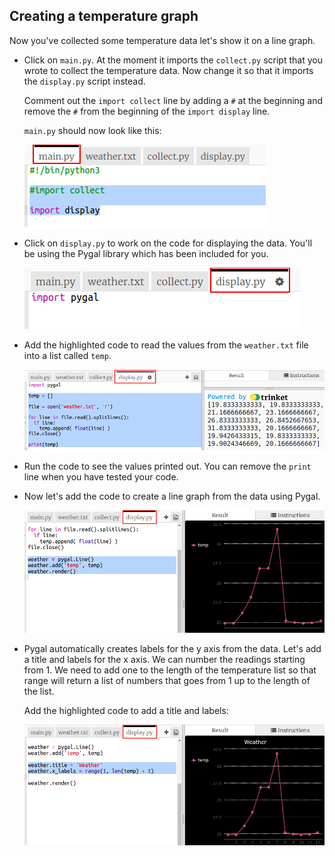 ## Creating a temperature graph

Now you've collected some temperature data let's show it on a line graph. 



+ Click on `main.py`. At the moment it imports the `collect.py` script that you wrote to collect the temperature data. Now change it so that it imports the `display.py` script instead. 

    Comment out the `import collect` line by adding a `#` at the beginning and remove the `#` from the beginning of the `import display` line. 
    
    `main.py` should now look like this:
    
    ![screenshot](images/weather-main.png)

+ Click on `display.py` to work on the code for displaying the data. You'll be using the Pygal library which has been included for you. 

    ![screenshot](images/weather-display.png)


+ Add the highlighted code to read the values from the `weather.txt` file into a list called `temp`.  

    ![screenshot](images/weather-read.png)
    
+ Run the code to see the values printed out. You can remove the `print` line when you have tested your code.

+ Now let's add the code to create a line graph from the data using Pygal.   
    
    ![screenshot](images/weather-graph.png)
   
+ Pygal automatically creates labels for the y axis from the data. Let's add a title and labels for the x axis. We can number the readings starting from 1. We need to add one to the length of the temperature list so that range will return a list of numbers that goes from 1 up to the length of the list. 

    Add the highlighted code to add a title and labels:
    
    ![screenshot](images/weather-labels.png)
    
    
